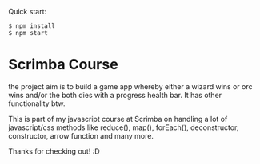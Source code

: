 Quick start:

```
$ npm install
$ npm start
````

# Scrimba Course
the project aim is to build a game app whereby either a wizard wins or orc wins and/or the both dies with a progress health bar. It has other functionality btw. 

This is part of my javascript course at Scrimba on handling a lot of javascript/css methods like reduce(), map(), forEach(), deconstructor, constructor, arrow function and many more.

Thanks for checking out! :D
